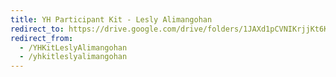 ```yaml
---
title: YH Participant Kit - Lesly Alimangohan
redirect_to: https://drive.google.com/drive/folders/1JAXd1pCVNIKrjjKt6K8T37xL9ttuJ0Fz?usp=sharing
redirect_from: 
  - /YHKitLeslyAlimangohan
  - /yhkitleslyalimangohan
---
```

